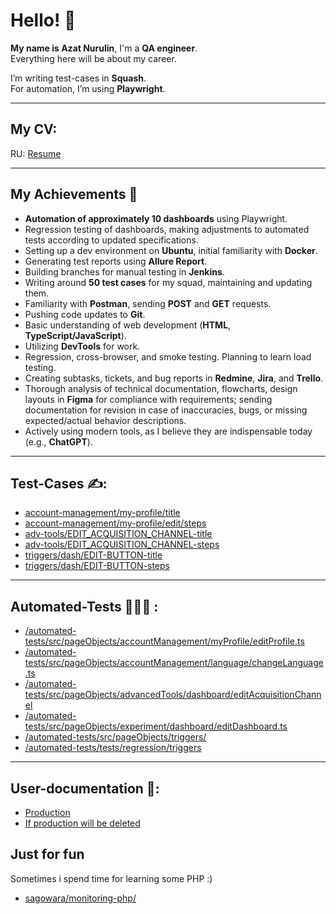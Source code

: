 # Hello! 👋
**My name is Azat Nurulin**, I'm a **QA engineer**.  
Everything here will be about my career.

I’m writing test-cases in **Squash**.  
For automation, I’m using **Playwright**.

---

## **My CV:**
RU: [Resume](https://drive.google.com/file/d/1SUlXjt-1NHp3AJHCodNXDICFAK9MnJFa/view?usp=sharing)

---

## **My Achievements** 📜
- **Automation of approximately 10 dashboards** using Playwright.
- Regression testing of dashboards, making adjustments to automated tests according to updated specifications.
- Setting up a dev environment on **Ubuntu**, initial familiarity with **Docker**.
- Generating test reports using **Allure Report**.
- Building branches for manual testing in **Jenkins**.
- Writing around **50 test cases** for my squad, maintaining and updating them.
- Familiarity with **Postman**, sending **POST** and **GET** requests.
- Pushing code updates to **Git**.
- Basic understanding of web development (**HTML**, **TypeScript/JavaScript**).
- Utilizing **DevTools** for work. 
- Regression, cross-browser, and smoke testing. Planning to learn load testing.
- Creating subtasks, tickets, and bug reports in **Redmine**, **Jira**, and **Trello**.
- Thorough analysis of technical documentation, flowcharts, design layouts in **Figma** for compliance with requirements; sending documentation for revision in case of inaccuracies, bugs, or missing expected/actual behavior descriptions.
- Actively using modern tools, as I believe they are indispensable today (e.g., **ChatGPT**).

---

## **Test-Cases ✍️:**
- [account-management/my-profile/title](https://drive.google.com/file/d/1rln82cGKsRudIKdtsEgenqW9kD-f_IBE/view?usp=drive_link)
- [account-management/my-profile/edit/steps](https://drive.google.com/file/d/1O9LYYTXTI93ViVUL0njNe3UhkTC7_Qsw/view?usp=drive_link)
- [adv-tools/EDIT_ACQUISITION_CHANNEL-title](https://drive.google.com/file/d/1-F00Hpz9g4Uvie7_Q2Ld7Qa4VgttpFrC/view?usp=drive_link)
- [adv-tools/EDIT_ACQUISITION_CHANNEL-steps](https://drive.google.com/file/d/12dTdGvdYiDcz55QcqCSXr62VsANhHgyv/view?usp=drive_link)
- [triggers/dash/EDIT-BUTTON-title](https://drive.google.com/file/d/1cZlKn1xKL1rLPOPQPkNduEeifHRUcJqH/view?usp=drive_link)
- [triggers/dash/EDIT-BUTTON-steps](https://drive.google.com/file/d/1bBzHrX5GX9axEf5JVkMnUngQp4rPo8NV/view?usp=drive_link)

---
## **Automated-Tests 👨🏻‍💻 :** 
- [/automated-tests/src/pageObjects/accountManagement/myProfile/editProfile.ts](https://github.com/Sagowara/Sagowara/blob/main/automated-tests/src/pageObjects/accountManagement/myProfile/editProfile.ts)
- [/automated-tests/src/pageObjects/accountManagement/language/changeLanguage.ts](https://github.com/Sagowara/Sagowara/blob/main/automated-tests/src/pageObjects/accountManagement/language/changeLanguage.ts)
- [/automated-tests/src/pageObjects/advancedTools/dashboard/editAcquisitionChannel](https://github.com/Sagowara/Sagowara/blob/main/automated-tests/src/pageObjects/advancedTools/dashboard/editAcquisitionChannel.ts)
- [/automated-tests/src/pageObjects/experiment/dashboard/editDashboard.ts](https://github.com/Sagowara/Sagowara/blob/main/automated-tests/src/pageObjects/experiment/dashboard/editDashboard.ts)
- [/automated-tests/src/pageObjects/triggers/](https://github.com/Sagowara/Sagowara/tree/main/automated-tests/src/pageObjects/triggers)
- [/automated-tests/tests/regression/triggers](https://github.com/Sagowara/Sagowara/tree/main/automated-tests/tests/regression/triggers)
--- 
## **User-documentation 📄:**
- [Production](https://help.flexbe.ru/basket)
- [If production will be deleted](https://drive.google.com/drive/folders/1Cvxpuh7URPpnEBIfgCaxoUWySbuu8FNP?usp=drive_link)


## **Just for fun** ## 
Sometimes i spend time for learning some PHP :) 
- [sagowara/monitoring-php/](https://github.com/Sagowara/Sagowara/tree/main/monitoring-php)
